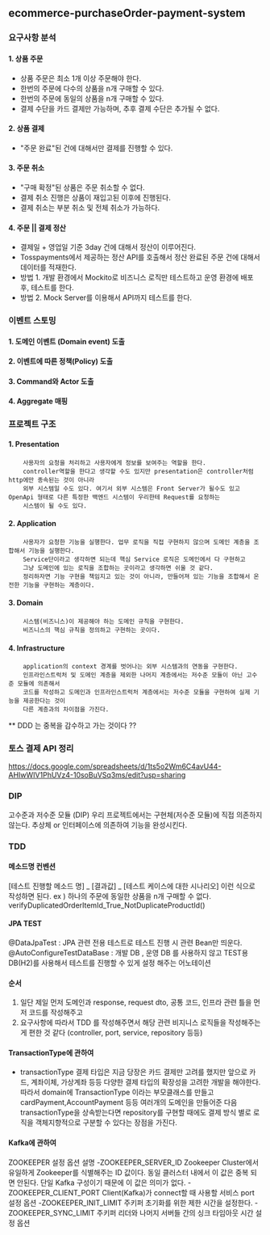 ## ecommerce-purchaseOrder-payment-system

### 요구사항 분석

#### 1. 상품 주문
- 상품 주문은 최소 1개 이상 주문해야 한다.
- 한번의 주문에 다수의 상품을 n개 구매할 수 있다.
- 한번의 주문에 동일의 상품을 n개 구매할 수 있다.
- 결제 수단을 카드 결제만 가능하며, 추후 결제 수단은 추가될 수 없다.

#### 2. 상품 결제
- "주문 완료"된 건에 대해서만 결제를 진행할 수 있다.

#### 3. 주문 취소
- "구매 확정"된 상품은 주문 취소할 수 없다.
- 결제 취소 진행은 상품이 재입고된 이후에 진행된다.
- 결제 취소는 부분 취소 및 전체 취소가 가능하다.

#### 4. 주문 || 결제 정산
- 결제일 + 영업일 기준 3day 건에 대해서 정산이 이루어진다.
- Tosspayments에서 제공하는 정산 API를 호출해서 정산 완료된 주문 건에 대해서 데이터를 적재한다.
- 방법 1. 개발 환경에서 Mockito로 비즈니스 로직만 테스트하고 운영 환경에 배포 후, 테스트를 한다.
- 방법 2. Mock Server를 이용해서 API까지 테스트를 한다.

### 이벤트 스토밍

#### 1. 도메인 이벤트 (Domain event) 도출
#### 2. 이벤트에 따른 정책(Policy) 도출
#### 3. Command와 Actor 도출
#### 4. Aggregate 매핑

### 프로젝트 구조
#### 1. Presentation
        사용자의 요청을 처리하고 사용자에게 정보를 보여주는 역할을 한다.
        controller역할을 한다고 생각할 수도 있지만 presentation은 controller처럼 http에만 종속된는 것이 아니라
        외부 시스템일 수도 있다. 여기서 외부 시스템은 Front Server가 될수도 있고 OpenApi 형태로 다른 특정한 백엔드 시스템이 우리한테 Request를 요청하는
        시스템이 될 수도 있다.
#### 2. Application
        사용자가 요청한 기능을 실행한다. 업무 로직을 직접 구현하지 않으며 도메인 계층을 조합해서 기능을 실행한다.
        Service단이라고 생각하면 되는데 핵심 Service 로직은 도메인에서 다 구현하고
        그냥 도메인에 있는 로직을 조합하는 곳이라고 생각하면 쉬울 것 같다.
        정리하자면 기능 구현을 책임지고 있는 것이 아니라, 만들어져 있는 기능을 조합해서 온전한 기능을 구현하는 계층이다.
#### 3. Domain
        시스템(비즈니스)이 제공해야 하는 도메인 규칙을 구현한다.
        비즈니스의 핵심 규칙을 정의하고 구현하는 곳이다.
#### 4. Infrastructure
        application의 context 경계를 벗어나는 외부 시스템과의 연동을 구현한다.
        인프라인스트럭처 및 도메인 계층을 제외한 나머지 계층에서는 저수준 모듈이 아닌 고수준 모듈에 의존해서
        코드를 작성하고 도메인과 인프라인스트럭처 계층에서는 저수준 모듈을 구현하여 실제 기능을 제공한다는 것이
        다른 계층과의 차이점을 가진다.

** DDD 는 중복을 감수하고 가는 것이다 ??

### 토스 결제 API 정리
https://docs.google.com/spreadsheets/d/1ts5o2Wm6C4avU44-AHIwWIV1PhUVz4-10soBuVSq3ms/edit?usp=sharing

### DIP
 고수준과 저수준 모듈 (DIP)
 우리 프로젝트에서는 구현체(저수준 모듈)에 직접 의존하지 않는다.
 추상체 or 인터페이스에 의존하여 기능을 완성시킨다.
 
### TDD

#### 메소드명 컨벤션
 [테스트 진행할 메소드 명] _ [결과값] _ [테스트 케이스에 대한 시나리오]
 이런 식으로 작성하면 된다.
 ex ) 하나의 주문에 동일한 상품을 n개 구매할 수 없다.
 verifyDuplicatedOrderItemId_True_NotDuplicateProductId()
 
#### JPA TEST
 @DataJpaTest : JPA 관련 전용 테스트로 테스트 진행 시 관련 Bean만 띄운다.
 @AutoConfigureTestDataBase : 개발 DB , 운영 DB 를 사용하지 않고 TEST용 DB(H2)를 사용해서
  테스트를 진행할 수 있게 설정 해주는 어노테이션
 
#### 순서
 1. 일단 제일 먼저 도메인과 response, request dto, 공통 코드, 인프라 관련 틀을 먼저 코드를 작성해주고
 2. 요구사항에 따라서 TDD 를 작성해주면서 해당 관련 비지니스 로직들을 작성해주는게 편한 것 같다 (controller, port, service, repository 등등)

#### TransactionType에 관하여
- transactionType 결제 타입은 지금 당장은 카드 결제만 고려를 했지만 앞으로 카드, 계좌이체, 가상계좌 등등
다양한 결제 타입의 확장성을 고려한 개발을 해야한다. 따라서 domain에 TransactionType 이라는 부모클래스를 만들고
cardPayment,AccountPayment 등등 여러개의 도메인을 만들어준 다음 transactionType을 상속받는다면 repository를 구현할 때에도
결제 방식 별로 로직을 객체지향적으로 구분할 수 있다는 장점을 가진다.

#### Kafka에 관하여
ZOOKEEPER 설정 옵션 설명
-ZOOKEEPER_SERVER_ID
Zookeeper Cluster에서 유일하게 Zookeeper를 식별해주는 ID 값이다.
동일 클러스터 내에서 이 값은 중복 되면 안된다. 단일 Kafka 구성이기 때문에 이 값은 의미가 없다.
-ZOOKEEPER_CLIENT_PORT
Client(Kafka)가 connect할 때 사용할 서비스 port 설정 옵션
-ZOOKEEPER_INIT_LIMIT
주키퍼 초기화를 위한 제한 시간을 설정한다.
-ZOOKEEPER_SYNC_LIMIT
주키퍼 리더와 나머지 서버들 간의 싱크 타임아웃 시간 설정 옵션